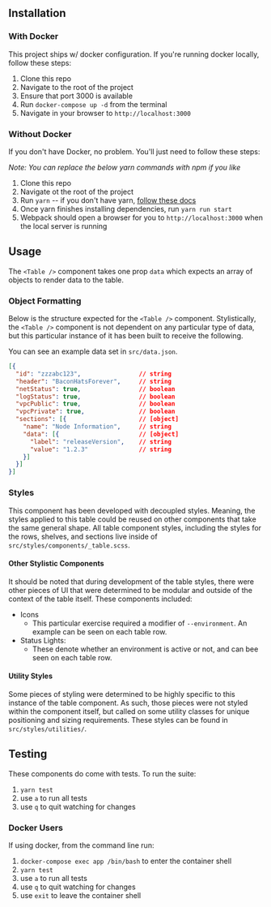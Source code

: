 ## Installation

### With Docker

This project ships w/ docker configuration. If you're running docker locally, follow these steps:

1. Clone this repo
2. Navigate to the root of the project
3. Ensure that port 3000 is available
4. Run `docker-compose up -d` from the terminal
5. Navigate in your browser to `http://localhost:3000`

### Without Docker

If you don't have Docker, no problem. You'll just need to follow these steps:

_Note: You can replace the below yarn commands with npm if you like_

1. Clone this repo
2. Navigate ot the root of the project
3. Run `yarn` -- if you don't have yarn, [follow these docs](https://yarnpkg.com/en/docs/install)
4. Once yarn finishes installing dependencies, run `yarn run start`
5. Webpack should open a browser for you to `http://localhost:3000` when the local server is running

## Usage

The `<Table />` component takes one prop `data` which expects an array of objects to render data to the table.

### Object Formatting

Below is the structure expected for the `<Table />` component. Stylistically, the `<Table />` component is not dependent on any particular type of data, but this particular instance of it has been built to receive the following.

You can see an example data set in `src/data.json`.

```json
[{
  "id": "zzzabc123",                // string
  "header": "BaconHatsForever",     // string
  "netStatus": true,                // boolean
  "logStatus": true,                // boolean
  "vpcPublic": true,                // boolean
  "vpcPrivate": true,               // boolean
  "sections": [{                    // [object]
    "name": "Node Information",     // string
    "data": [{                      // [object]
      "label": "releaseVersion",    // string
      "value": "1.2.3"              // string
    }]
  }]
}]
```

### Styles

This component has been developed with decoupled styles. Meaning, the styles applied to this table could be reused on other components that take the same general shape. All table component styles, including the styles for the rows, shelves, and sections live inside of `src/styles/components/_table.scss`.

#### Other Stylistic Components

It should be noted that during development of the table styles, there were other pieces of UI that were determined to be modular and outside of the context of the table itself. These components included:

- Icons
  - This particular exercise required a modifier of `--environment`. An example can be seen on each table row.
- Status Lights: 
  - These denote whether an environment is active or not, and can bee seen on each table row.

#### Utility Styles

Some pieces of styling were determined to be highly specific to this instance of the table component. As such, those pieces were not styled within the component itself, but called on some utility classes for unique positioning and sizing requirements. These styles can be found in `src/styles/utilities/`.

## Testing

These components do come with tests. To run the suite:

1. `yarn test`
2. use `a` to run all tests
3. use `q` to quit watching for changes

### Docker Users

If using docker, from the command line run:

1. `docker-compose exec app /bin/bash` to enter the container shell
2. `yarn test`
3. use `a` to run all tests
4. use `q` to quit watching for changes
5. use `exit` to leave the container shell





